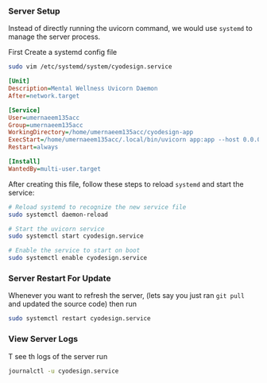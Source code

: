### Server Setup

Instead of directly running the uvicorn command, we would use `systemd` to manage the server process.

First Create a systemd config file

```bash
sudo vim /etc/systemd/system/cyodesign.service
```

```ini
[Unit]
Description=Mental Wellness Uvicorn Daemon
After=network.target

[Service]
User=umernaeem135acc
Group=umernaeem135acc
WorkingDirectory=/home/umernaeem135acc/cyodesign-app
ExecStart=/home/umernaeem135acc/.local/bin/uvicorn app:app --host 0.0.0.0 --port 8000
Restart=always

[Install]
WantedBy=multi-user.target
```

After creating this file, follow these steps to reload `systemd` and start the service:

```bash
# Reload systemd to recognize the new service file
sudo systemctl daemon-reload

# Start the uvicorn service
sudo systemctl start cyodesign.service

# Enable the service to start on boot
sudo systemctl enable cyodesign.service
```

### Server Restart For Update

Whenever you want to refresh the server, (lets say you just ran `git pull` and updated the source code) then run

```bash
sudo systemctl restart cyodesign.service
```

### View Server Logs

T see th logs of the server run

```bash
journalctl -u cyodesign.service
```
